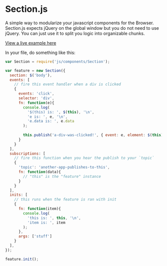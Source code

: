 # Section.js

A simple way to modularize your javascript components for the Browser. Section.js expects jQuery on
the global window but you do not need to use jQuery. You can just use it to split you logic into
organizable chunks.

<a href="http://guillermoroblesjr.github.io/Section.js/">View a live example here</a>

In your file, do something like this:

```js
var Section = require('js/components/Section');

var feature = new Section({
  section: $('body'),
  events: [
    // fire this event handler when a div is clicked
    {
      events: 'click',
      selector: 'div',
      fn: function(e){
        console.log(
          '$(this) is: ', $(this), '\n',
          'e is: ', e, '\n',
          'e.data is: ', e.data
        );
        
        this.publish('a-div-was-clicked!', { event: e, element: $(this), instance: e.data.instance });
      }
    }
  ],
  subscriptions: [
    // fire this function when you hear the publish to your `topic`
    {
      'topic': 'another-app-publishes-to-this',
      fn: function(data){
        // "this" is the "feature" instance
      }
    }
  ],
  inits: [
    // this runs when the feature is ran with init
    {
      fn: function(item){
        console.log(
          'this is: ', this, '\n',
          'item is: ', item
        );
      },
      args: ['stuff']
    }
  ],
});

feature.init();
```
